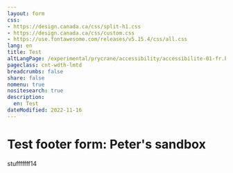 ```yaml
---
layout: form
css:
- https://design.canada.ca/css/split-h1.css
- https://design.canada.ca/css/custom.css
- https://use.fontawesome.com/releases/v5.15.4/css/all.css
lang: en
title: Test
altLangPage: /experimental/prycrane/accessibility/accessibilite-01-fr.html
pageclass: cnt-wdth-lmtd
breadcrumbs: false
share: false
nomenu: true
nositesearch: true
description: 
  en: Test 
dateModified: 2022-11-16
---
```

<h1 property="name" id="wb-cont" dir="ltr"><span class="stacked"><span>Test footer form</span>: <span>Peter's sandbox</span></span></h1>

<p>stufffffff14</p>
